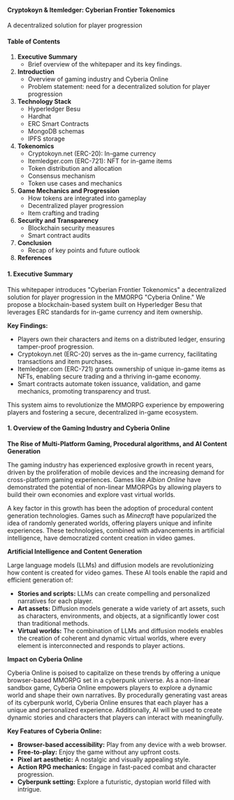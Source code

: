 #### Cryptokoyn & Itemledger: Cyberian Frontier Tokenomics

A decentralized solution for player progression

#### Table of Contents

1. **Executive Summary**
   - Brief overview of the whitepaper and its key findings.
2. **Introduction**
   - Overview of gaming industry and Cyberia Online
   - Problem statement: need for a decentralized solution for player progression
3. **Technology Stack**
   - Hyperledger Besu
   - Hardhat
   - ERC Smart Contracts
   - MongoDB schemas
   - IPFS storage
4. **Tokenomics**
   - Cryptokoyn.net (ERC-20): In-game currency
   - Itemledger.com (ERC-721): NFT for in-game items
   - Token distribution and allocation
   - Consensus mechanism
   - Token use cases and mechanics
5. **Game Mechanics and Progression**
   - How tokens are integrated into gameplay
   - Decentralized player progression
   - Item crafting and trading
6. **Security and Transparency**
   - Blockchain security measures
   - Smart contract audits
7. **Conclusion**
   - Recap of key points and future outlook
8. **References**

#### 1. Executive Summary

This whitepaper introduces "Cyberian Frontier Tokenomics" a decentralized solution for player progression in the MMORPG "Cyberia Online." We propose a blockchain-based system built on Hyperledger Besu that leverages ERC standards for in-game currency and item ownership.

**Key Findings:**

- Players own their characters and items on a distributed ledger, ensuring tamper-proof progression.
- Cryptokoyn.net (ERC-20) serves as the in-game currency, facilitating transactions and item purchases.
- Itemledger.com (ERC-721) grants ownership of unique in-game items as NFTs, enabling secure trading and a thriving in-game economy.
- Smart contracts automate token issuance, validation, and game mechanics, promoting transparency and trust.

This system aims to revolutionize the MMORPG experience by empowering players and fostering a secure, decentralized in-game ecosystem.

#### 1. Overview of the Gaming Industry and Cyberia Online

**The Rise of Multi-Platform Gaming, Procedural algorithms, and AI Content Generation**

The gaming industry has experienced explosive growth in recent years, driven by the proliferation of mobile devices and the increasing demand for cross-platform gaming experiences. Games like _Albion Online_ have demonstrated the potential of non-linear MMORPGs by allowing players to build their own economies and explore vast virtual worlds.

A key factor in this growth has been the adoption of procedural content generation technologies. Games such as _Minecraft_ have popularized the idea of randomly generated worlds, offering players unique and infinite experiences. These technologies, combined with advancements in artificial intelligence, have democratized content creation in video games.

**Artificial Intelligence and Content Generation**

Large language models (LLMs) and diffusion models are revolutionizing how content is created for video games. These AI tools enable the rapid and efficient generation of:

- **Stories and scripts:** LLMs can create compelling and personalized narratives for each player.
- **Art assets:** Diffusion models generate a wide variety of art assets, such as characters, environments, and objects, at a significantly lower cost than traditional methods.
- **Virtual worlds:** The combination of LLMs and diffusion models enables the creation of coherent and dynamic virtual worlds, where every element is interconnected and responds to player actions.

**Impact on Cyberia Online**

Cyberia Online is poised to capitalize on these trends by offering a unique browser-based MMORPG set in a cyberpunk universe. As a non-linear sandbox game, Cyberia Online empowers players to explore a dynamic world and shape their own narratives. By procedurally generating vast areas of its cyberpunk world, Cyberia Online ensures that each player has a unique and personalized experience. Additionally, AI will be used to create dynamic stories and characters that players can interact with meaningfully.

**Key Features of Cyberia Online:**

- **Browser-based accessibility:** Play from any device with a web browser.
- **Free-to-play:** Enjoy the game without any upfront costs.
- **Pixel art aesthetic:** A nostalgic and visually appealing style.
- **Action RPG mechanics:** Engage in fast-paced combat and character progression.
- **Cyberpunk setting:** Explore a futuristic, dystopian world filled with intrigue.
